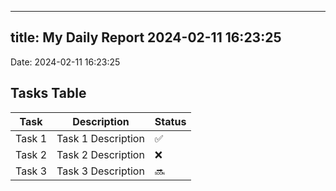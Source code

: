 
---
title: My Daily Report 2024-02-11 16:23:25
---

Date: 2024-02-11 16:23:25

## Tasks Table

| Task | Description | Status |
|------|-------------|--------|
| Task 1 | Task 1 Description | ✅ |
| Task 2 | Task 2 Description | ❌ |
| Task 3 | Task 3 Description | 🔜 |
